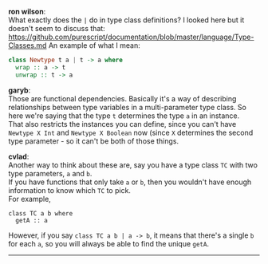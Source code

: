 **ron wilson**:  
What exactly does the `|` do in type class definitions?
I looked here but it doesn't seem to discuss that: https://github.com/purescript/documentation/blob/master/language/Type-Classes.md
An example of what I mean:

```purescript
class Newtype t a | t -> a where
  wrap :: a -> t
  unwrap :: t -> a
```

**garyb**:  
Those are functional dependencies. Basically it's a way of describing relationships between type variables in a multi-parameter type class.
So here we're saying that the type `t` determines the type `a` in an instance.  
That also restricts the instances you can define, since you can't have `Newtype X Int` and `Newtype X Boolean` now (since `X` determines the second type parameter - so it can't be both of those things.

**cvlad**:  
Another way to think about these are, say you have a type class `TC` with two type parameters, `a` and `b`.  
If you have functions that only take `a` or `b`, then you wouldn't have enough information to know which `TC` to pick.  
For example,

```
class TC a b where
  getA :: a
```

However, if you say `class TC a b | a -> b`, it means that there's a single `b` for each `a`, so you will always be able to find the unique `getA`.

***
